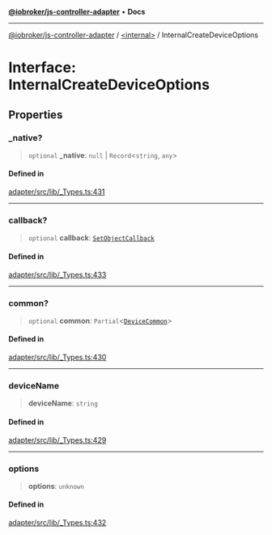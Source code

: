 [**@iobroker/js-controller-adapter**](../../README.md) • **Docs**

***

[@iobroker/js-controller-adapter](../../globals.md) / [\<internal\>](../README.md) / InternalCreateDeviceOptions

# Interface: InternalCreateDeviceOptions

## Properties

### \_native?

> `optional` **\_native**: `null` \| `Record`\<`string`, `any`\>

#### Defined in

[adapter/src/lib/\_Types.ts:431](https://github.com/ioBroker/ioBroker.js-controller/blob/3daa8532c48e6c817fc472607ccec26424ca987e/packages/adapter/src/lib/_Types.ts#L431)

***

### callback?

> `optional` **callback**: [`SetObjectCallback`](../type-aliases/SetObjectCallback.md)

#### Defined in

[adapter/src/lib/\_Types.ts:433](https://github.com/ioBroker/ioBroker.js-controller/blob/3daa8532c48e6c817fc472607ccec26424ca987e/packages/adapter/src/lib/_Types.ts#L433)

***

### common?

> `optional` **common**: `Partial`\<[`DeviceCommon`](DeviceCommon.md)\>

#### Defined in

[adapter/src/lib/\_Types.ts:430](https://github.com/ioBroker/ioBroker.js-controller/blob/3daa8532c48e6c817fc472607ccec26424ca987e/packages/adapter/src/lib/_Types.ts#L430)

***

### deviceName

> **deviceName**: `string`

#### Defined in

[adapter/src/lib/\_Types.ts:429](https://github.com/ioBroker/ioBroker.js-controller/blob/3daa8532c48e6c817fc472607ccec26424ca987e/packages/adapter/src/lib/_Types.ts#L429)

***

### options

> **options**: `unknown`

#### Defined in

[adapter/src/lib/\_Types.ts:432](https://github.com/ioBroker/ioBroker.js-controller/blob/3daa8532c48e6c817fc472607ccec26424ca987e/packages/adapter/src/lib/_Types.ts#L432)
